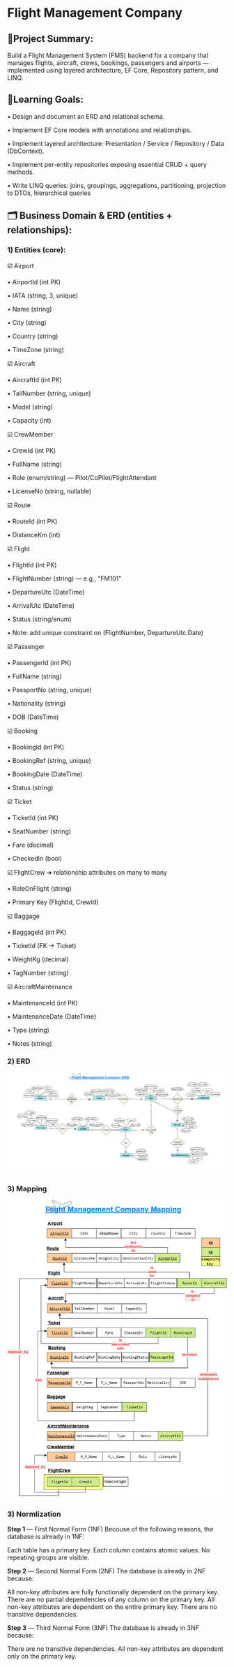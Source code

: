 ﻿# Flight Management Company

  ## 📜Project Summary: 
  Build a Flight Management System (FMS) backend for a company that manages flights, aircraft, crews, bookings, 
passengers and airports — implemented using layered architecture, EF Core, Repository pattern, and LINQ.

##   🎯Learning Goals: 
• Design and document an ERD and relational schema. 

• Implement EF Core models with annotations and relationships. 

• Implement layered architecture: Presentation / Service / Repository / Data (DbContext). 

• Implement per-entity repositories exposing essential CRUD + query methods. 

• Write LINQ queries: joins, groupings, aggregations, partitioning, projection to DTOs, hierarchical queries


 ## 🗂️ Business Domain & ERD (entities + relationships):

 ### 1) Entities (core): 

☑️ Airport 

• AirportId (int PK) 

• IATA (string, 3, unique) 

• Name (string) 

• City (string) 

• Country (string) 

• TimeZone (string) 

☑️ Aircraft 

• AircraftId (int PK) 

• TailNumber (string, unique) 

• Model (string) 

• Capacity (int) 

☑️ CrewMember 

• CrewId (int PK) 

• FullName (string) 

• Role (enum/string) — Pilot/CoPilot/FlightAttendant 

• LicenseNo (string, nullable) 
 
☑️ Route 

• RouteId (int PK) 

• DistanceKm (int) 

☑️ Flight 

• FlightId (int PK) 

• FlightNumber (string) — e.g., "FM101"

• DepartureUtc (DateTime) 

• ArrivalUtc (DateTime) 

• Status (string/enum) 

• Note: add unique constraint on (FlightNumber, DepartureUtc.Date) 

☑️ Passenger 

• PassengerId (int PK) 

• FullName (string) 

• PassportNo (string, unique) 

• Nationality (string) 

• DOB (DateTime) 

☑️ Booking 

• BookingId (int PK) 

• BookingRef (string, unique) 

• BookingDate (DateTime) 

• Status (string) 

☑️ Ticket 

• TicketId (int PK) 

• SeatNumber (string) 

• Fare (decimal) 

• CheckedIn (bool) 

☑️ FlightCrew ➔ relationship attributes on many to many 

• RoleOnFlight (string) 

• Primary Key (FlightId, CrewId) 
 
☑️ Baggage 

• BaggageId (int PK) 

• TicketId (FK → Ticket) 

• WeightKg (decimal) 

• TagNumber (string) 

☑️ AircraftMaintenance 

• MaintenanceId (int PK) 

• MaintenanceDate (DateTime) 

• Type (string) 

• Notes (string)

### 2) ERD 

![](image/FlightManagementCompany-ERD.png)


### 3) Mapping 

![](image/FlightManagementCompany-Mapping.png)

### 3) Normlization 

**Step 1**  — First Normal Form (1NF) Becouse of the following reasons, the database is already in 1NF:

Each table has a primary key.
Each column contains atomic values.
No repeating groups are visible.

**Step 2** — Second Normal Form (2NF) The database is already in 2NF because:

All non-key attributes are fully functionally dependent on the primary key.
There are no partial dependencies of any column on the primary key.
All non-key attributes are dependent on the entire primary key.
There are no transitive dependencies.

**Step 3** — Third Normal Form (3NF) The database is already in 3NF because:

There are no transitive dependencies.
All non-key attributes are dependent only on the primary key.
